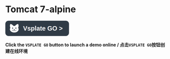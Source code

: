 # Tomcat 7-alpine

<a href="https://www.vsplate.com/?docker-compose=https://github.com/vsplate/dcenvs/tomcat/7-alpine"><img alt="VSPLATE GO" src="https://raw.githubusercontent.com/vsplate/images/master/vsgo_btn.png" width="200px"></a>

**Click the `VSPLATE GO` button to launch a demo online / 点击`VSPLATE GO`按钮创建在线环境**